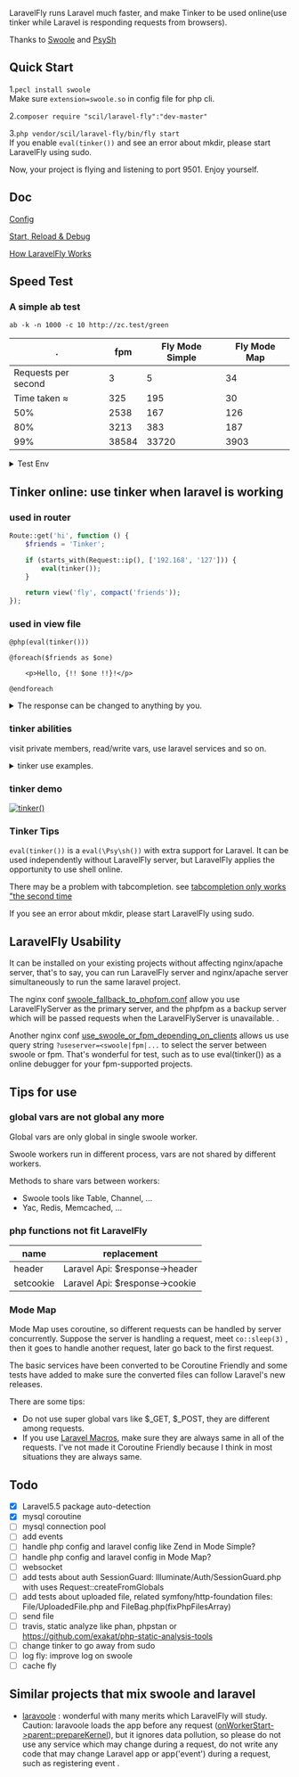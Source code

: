 LaravelFly runs Laravel much faster, and make Tinker to be used online(use tinker while Laravel is responding requests from browsers).

Thanks to [Swoole](https://github.com/swoole/swoole-src) and [PsySh](https://github.com/bobthecow/psysh)

## Quick Start

1.`pecl install swoole`   
Make sure `extension=swoole.so` in config file for php cli.

2.`composer require "scil/laravel-fly":"dev-master"`

3.`php vendor/scil/laravel-fly/bin/fly start`   
If you enable `eval(tinker())` and see an error about mkdir, please start LaravelFly using sudo.

Now, your project is flying and listening to port 9501. Enjoy yourself.

## Doc

[Config](doc/config.md)

[Start, Reload & Debug](doc/server.md)

[How LaravelFly Works](doc/design.md)

## Speed Test

### A simple ab test 

 `ab -k -n 1000 -c 10 http://zc.test/green `

.   | fpm |  Fly Mode Simple | Fly Mode Map
------------ | ------------ | ------------- | ------------- 
Requests per second   | 3 |  5  | 34
Time taken ≈ | 325 | 195  | 30
  50%  | 2538|   167  | 126
  80%  |   3213|  383   | 187
  99%   | 38584| 33720  | 3903

<details>
<summary>Test Env</summary>
<div>


* A visit to http://zc.test/green relates to 5 Models and 5 db query.
* env:   
ubuntu 16.04 on virtualbox ( 2 CPU: i5-2450M 2.50GHz ; Memory: 1G  )  
php7.1 + opcache + 5 workers for both fpm and laravelfly ( phpfpm : pm=static  pm.max_children=5)
* Test date : 2018/02

</div>
</details>

## Tinker online: use tinker when laravel is working

### used in router

```php
Route::get('hi', function () {
    $friends = 'Tinker';

    if (starts_with(Request::ip(), ['192.168', '127'])) {
        eval(tinker());
    }

    return view('fly', compact('friends'));
});
```

### used in view file

```blade.php
@php(eval(tinker()))

@foreach($friends as $one)

    <p>Hello, {!! $one !!}!</p>

@endforeach
```

<details>
<summary>The response can be changed to anything by you.</summary>
<div>

```
Hello, Tinker!

Hello, PsySh!

Hello, World!
```


</div>
</details>



### tinker abilities

visit private members, read/write vars, use laravel services and so on.

<details>
<summary>tinker use examples.</summary>
<div>


```php
// visit private members
sudo app()->booted
sudo $view= app()::$corDict[1]['instances']['view']

// use Model or Controller without writing namespace, thanks to ClassAliasAutoloader
// and the instance is printed beautifully, thanks to casters provided by laravel
$user = User::first()

// like dir() in Python
ls -la $user

// read doc
doc $user->save

// check code
show $user->query

// use xdebug
xdebug_debug_zval('user')
xdebug_debug_zval('url->routes')
xdebug_call_class()

// magic var
$__file

// check server pid and pidfile
LaravelFly::getServer()

// which class aliases are defined in tinker
sudo app('tinker')->loader->classes

// run shell commands
`pwd && ls `

```

</div>
</details>


### tinker demo

[![tinker()](https://asciinema.org/a/zq5HDcGf2Fp5HcMtRw0ZOSXXD.png)](https://asciinema.org/a/zq5HDcGf2Fp5HcMtRw0ZOSXXD?t=3)


### Tinker Tips

`eval(tinker())` is a `eval(\Psy\sh())` with extra support for Laravel. It can be used independently without LaravelFly server, but LaravelFly applies the opportunity to use shell online.

There may be a problem with tabcompletion. see [tabcompletion only works "the second time](https://github.com/bobthecow/psysh/issues/435)

If you see an error about mkdir, please start LaravelFly using sudo.

## LaravelFly Usability 

It can be installed on your existing projects without affecting nginx/apache server, that's to say, you can run LaravelFly server and nginx/apache server simultaneously to run the same laravel project.

The nginx conf [swoole_fallback_to_phpfpm.conf](config/swoole_fallback_to_phpfpm.conf) allow you use LaravelFlyServer as the primary server, and the phpfpm as a backup server which will be passed requests when the LaravelFlyServer is unavailable. .

Another nginx conf [use_swoole_or_fpm_depending_on_clients](config/use_swoole_or_fpm_depending_on_clients.conf) allows us use query string `?useserver=<swoole|fpm|...` to select the server between swoole or fpm. That's wonderful for test, such as to use eval(tinker()) as a online debugger for your fpm-supported projects.

## Tips for use

### global vars are not global any more

Global vars are only global in single swoole worker.

Swoole workers run in different process, vars are not shared by different workers. 

Methods to share vars between workers:
* Swoole tools like Table, Channel, ...
* Yac, Redis, Memcached, ...

### php functions not fit LaravelFly

name | replacement
------------ | ------------ 
header | Laravel Api: $response->header
setcookie | Laravel Api: $response->cookie

### Mode Map

Mode Map uses coroutine, so different requests can be handled by server concurrently. Suppose the server is handling a request, meet `co::sleep(3)` , then it goes to handle another request, later go back to the first request.

The basic services have been converted to be Coroutine Friendly and some tests have added to make sure the converted files can follow Laravel's new releases.  

There are some tips:
* Do not use super global vars like $_GET, $_POST, they are different among requests.
* If you use [Laravel Macros](https://tighten.co/blog/the-magic-of-laravel-macros), make sure they are always same in all of the requests. I've not made it Coroutine Friendly because I think in most situations they are always same.

## Todo

- [x] Laravel5.5 package auto-detection
- [x] mysql coroutine
- [ ] mysql connection pool
- [ ] add events
- [ ] handle php config and laravel config like Zend in Mode Simple?
- [ ] handle php config and laravel config in Mode Map?
- [ ] websocket
- [ ] add tests about auth SessionGuard: Illuminate/Auth/SessionGuard.php with uses Request::createFromGlobals
- [ ] add tests about uploaded file, related symfony/http-foundation files: File/UploadedFile.php  and FileBag.php(fixPhpFilesArray)
- [ ] send file
- [ ] travis, static analyze like phan, phpstan or https://github.com/exakat/php-static-analysis-tools
- [ ] change tinker to go away from sudo
- [ ] log fly: improve log on swoole
- [ ] cache fly

## Similar projects that mix swoole and laravel

* [laravoole](https://github.com/garveen/laravoole) : wonderful with many merits which LaravelFly will study. Caution: laravoole loads the app before any request ([onWorkerStart->parent::prepareKernel](https://github.com/garveen/laravoole/blob/master/src/Wrapper/Swoole.php)),  but it ignores data pollution, so please do not use any service which may change during a request, do not write any code that may change Laravel app or app('event') during a request, such as registering event .
